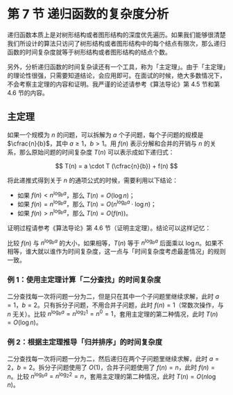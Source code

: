 # 第 7 节 递归函数的复杂度分析

递归函数本质上是对树形结构或者图形结构的深度优先遍历。如果我们能够很清楚我们所设计的算法只访问了树形结构或者图形结构中的每个结点有限次，那么递归函数的时间复杂度就等于树形结构或者图形结构的结点个数。

另外，分析递归函数的时间复杂读还有一个工具，称为「主定理」。由于「主定理」的理论性很强，只需要知道结论，会应用即可。在面试的时候，绝大多数情况下，不会考察主定理的内容和证明。我严谨的论述请参考《算法导论》第 4.5 节和第 4.6 节的内容。

## 主定理

如果一个规模为 $n$ 的问题，可以拆解为 $a$ 个子问题，每个子问题的规模是 $\cfrac{n}{b}$，其中 $a \ge 1$，$b > 1$。用 $f(n)$ 表示分解和合并的开销与 $n$ 的关系，那么原始问题的时间复杂度 $T(n)$ 可以表示成如下递归式：

$$
T(n) = a \cdot T (\cfrac{n}{b}) + f(n)
$$

将此递推式得到关于 $n$ 的通项公式的时候，需要利用以下结论：

+ 如果 $f(n) < n^{\log_{b}a}$，那么 $T(n) = O(\log n)$；
+ 如果 $f(n) = n^{\log_{b}a}$，那么 $T(n) = O(n^{\log_{b}a} \cdot \log n)$；
+ 如果 $f(n) > n^{\log_{b}a}$，那么 $T(n) = O(f(n))$。

证明过程请参考《算法导论》第 4.6 节（证明主定理）。结论可以这样记忆：

比较 $f(n)$ 与 $n^{\log_{b}a}$ 的大小，如果相等，$T(n)$ 等于 $n^{\log_{b}a}$ 后面乘以 $\log n$。如果不相等，谁大就以谁作为时间复杂度，这一点与「时间复杂度考虑最差情况」的规则一致。

### 例 1：使用主定理计算「二分查找」的时间复杂度

二分查找每一次将问题一分为二，但是只在其中一个子问题里继续求解，此时 $a = 1$，$b = 2$。只有拆分子问题，不用合并子问题，此时 $f(n) = 1$（常数次操作，与 $n$ 无关）。比较 $n^{\log_{b}a} = n^{\log_{2}1} = n^{0} = 1$，套用主定理的第二种情况，此时 $T(n) = O(\log n)$。

### 例 2：根据主定理推导「归并排序」的时间复杂度

二分查找每一次将问题一分为二，然后递归在两个子问题里继续求解，此时 $a = 2$，$b = 2$。拆分子问题使用了 $O(1)$，合并子问题使用了 $f(n) = n$，此时 $f(n) = n$。比较 $n^{\log_{b}a} = n^{\log_{2}2} = n$，套用主定理的第二种情况，此时 $T(n) = O(n \log n)$。